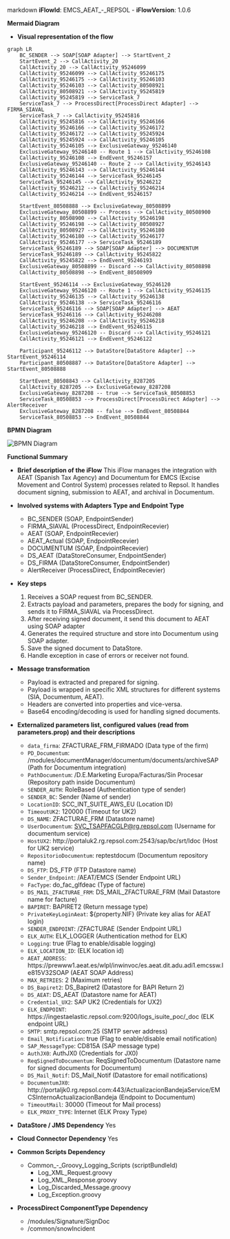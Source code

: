 markdown
**iFlowId**: EMCS_AEAT_-_REPSOL - **iFlowVersion**: 1.0.6

**Mermaid Diagram**
- **Visual representation of the flow**

```mermaid
graph LR
    BC_SENDER --> SOAP[SOAP Adapter] --> StartEvent_2
    StartEvent_2 --> CallActivity_20
    CallActivity_20 --> CallActivity_95246099
    CallActivity_95246099 --> CallActivity_95246175
    CallActivity_95246175 --> CallActivity_95246103
    CallActivity_95246103 --> CallActivity_80508921
    CallActivity_80508921 --> CallActivity_95245819
    CallActivity_95245819 --> ServiceTask_7
    ServiceTask_7 --> ProcessDirect[ProcessDirect Adapter] --> FIRMA_SIAVAL
    ServiceTask_7 --> CallActivity_95245816
    CallActivity_95245816 --> CallActivity_95246166
    CallActivity_95246166 --> CallActivity_95246172
    CallActivity_95246172 --> CallActivity_95245924
    CallActivity_95245924 --> CallActivity_95246105
    CallActivity_95246105 --> ExclusiveGateway_95246140
    ExclusiveGateway_95246140 -- Route 1 --> CallActivity_95246108
    CallActivity_95246108 --> EndEvent_95246157
    ExclusiveGateway_95246140 -- Route 2 --> CallActivity_95246143
    CallActivity_95246143 --> CallActivity_95246144
    CallActivity_95246144 --> ServiceTask_95246145
    ServiceTask_95246145 --> CallActivity_95246212
    CallActivity_95246212 --> CallActivity_95246214
    CallActivity_95246214 --> EndEvent_95246157

    StartEvent_80508888 --> ExclusiveGateway_80508899
    ExclusiveGateway_80508899 -- Process --> CallActivity_80508900
    CallActivity_80508900 --> CallActivity_95246198
    CallActivity_95246198 --> CallActivity_80508927
    CallActivity_80508927 --> CallActivity_95246180
    CallActivity_95246180 --> CallActivity_95246177
    CallActivity_95246177 --> ServiceTask_95246189
    ServiceTask_95246189 --> SOAP[SOAP Adapter] --> DOCUMENTUM
    ServiceTask_95246189 --> CallActivity_95245822
    CallActivity_95245822 --> EndEvent_95246193
    ExclusiveGateway_80508899 -- Discard --> CallActivity_80508898
    CallActivity_80508898 --> EndEvent_80508909

    StartEvent_95246114 --> ExclusiveGateway_95246120
    ExclusiveGateway_95246120 -- Route 1 --> CallActivity_95246135
    CallActivity_95246135 --> CallActivity_95246138
    CallActivity_95246138 --> ServiceTask_95246116
    ServiceTask_95246116 --> SOAP[SOAP Adapter] --> AEAT
    ServiceTask_95246116 --> CallActivity_95246208
    CallActivity_95246208 --> CallActivity_95246218
    CallActivity_95246218 --> EndEvent_95246115
    ExclusiveGateway_95246120 -- Discard --> CallActivity_95246121
    CallActivity_95246121 --> EndEvent_95246122

    Participant_95246112 --> DataStore[DataStore Adapter] --> StartEvent_95246114
    Participant_80508887 --> DataStore[DataStore Adapter] --> StartEvent_80508888

    StartEvent_80508843 --> CallActivity_8287205
    CallActivity_8287205 --> ExclusiveGateway_8287208
    ExclusiveGateway_8287208 -- true --> ServiceTask_80508853
    ServiceTask_80508853 --> ProcessDirect[ProcessDirect Adapter] --> AlertReceiver
    ExclusiveGateway_8287208 -- false --> EndEvent_80508844
    ServiceTask_80508853 --> EndEvent_80508844
```
**BPMN Diagram**

![BPMN Diagram](./EMCS_AEAT_-_REPSOL-1.0.6.png "BPMN Diagram")

**Functional Summary**
- **Brief description of the iFlow**
  This iFlow manages the integration with AEAT (Spanish Tax Agency) and Documentum for EMCS (Excise Movement and Control System) processes related to Repsol. It handles document signing, submission to AEAT, and archival in Documentum.

- **Involved systems with Adapters Type and Endpoint Type**
    - BC_SENDER (SOAP, EndpointSender)
    - FIRMA_SIAVAL (ProcessDirect, EndpointRecevier)
    - AEAT (SOAP, EndpointRecevier)
    - AEAT_Actual (SOAP, EndpointRecevier)
    - DOCUMENTUM (SOAP, EndpointRecevier)
    - DS_AEAT (DataStoreConsumer, EndpointSender)
    - DS_FIRMA (DataStoreConsumer, EndpointSender)
    - AlertReceiver (ProcessDirect, EndpointRecevier)

- **Key steps**
    1. Receives a SOAP request from BC_SENDER.
    2. Extracts payload and parameters, prepares the body for signing, and sends it to FIRMA_SIAVAL via ProcessDirect.
    3. After receiving signed document, it send this document to AEAT using SOAP adapter
    4. Generates the required structure and store into Documentum using SOAP adapter.
    5. Save the signed document to DataStore.
    6. Handle exception in case of errors or receiver not found.

- **Message transformation**
    - Payload is extracted and prepared for signing.
    - Payload is wrapped in specific XML structures for different systems (SIA, Documentum, AEAT).
    - Headers are converted into properties and vice-versa.
    - Base64 encoding/decoding is used for handling signed documents.

- **Externalized parameters list, configured values (read from parameters.prop) and their descriptions**
    - `data_firma`: ZFACTURAE_FRM_FIRMADO (Data type of the firm)
    - `PD_Documentum`: /modules/documentManager/documentum/documents/archiveSAP (Path for Documentum integration)
    - `PathDocumentum`: /D.E.Marketing Europa/Facturas/Sin Procesar (Repository path inside Documentum)
    - `SENDER_AUTH`: RoleBased (Authentication type of sender)
    - `SENDER_BC`: Sender (Name of sender)
    - `LocationID`: SCC_INT_SUITE_AWS_EU (Location ID)
    - `TimeoutUK2`: 120000 (Timeout for UK2)
    - `DS_NAME`: ZFACTURAE_FRM (Datastore name)
    - `UserDocumentum`: SVC_TSAPFACGLP@rg.repsol.com (Username for documentum service)
    - `HostUX2`: http\://portaluk2.rg.repsol.com\:2543/sap/bc/srt/Idoc (Host for UK2 service)
    - `RepositorioDocumentum`: reptestdocum (Documentum repository name)
    - `DS_FTP`: DS_FTP (FTP Datastore name)
    - `Sender_Endpoint`: /AEAT/EMCS (Sender Endpoint URL)
    - `FacType`: do_fac_glfdeac (Type of facture)
    - `DS_MAIL_ZFACTURAE_FRM`: DS_MAIL_ZFACTURAE_FRM (Mail Datastore name for facture)
    - `BAPIRET`: BAPIRET2 (Return message type)
    - `PrivateKeyLoginAeat`: \${property.NIF} (Private key alias for AEAT login)
    - `SENDER_ENDPOINT`: /ZFACTURAE (Sender Endpoint URL)
    - `ELK_AUTH`: ELK_LOGGER (Authentication method for ELK)
    - `Logging`: true (Flag to enable/disable logging)
    - `ELK_LOCATION_ID`:   (ELK location id)
    - `AEAT_ADDRESS`: https\://prewww1.aeat.es/wlpl/inwinvoc/es.aeat.dit.adu.adi1.emcssw.Ie815V32SOAP (AEAT SOAP Address)
    - `MAX_RETRIES`: 2 (Maximum retries)
    - `DS_Bapiret2`: DS_Bapiret2 (Datastore for BAPI Return 2)
    - `DS_AEAT`: DS_AEAT (Datastore name for AEAT)
    - `Credential_UX2`: SAP UK2 (Credentials for UX2)
    - `ELK_ENDPOINT`: https\://ingestaelastic.repsol.com\:9200/logs_isuite_poc/_doc (ELK endpoint URL)
    - `SMTP`: smtp.repsol.com\:25 (SMTP server address)
    - `Email_Notification`: true (Flag to enable/disable email notification)
    - `SAP_MessageType`: CD815A (SAP message type)
    - `AuthJX0`: AuthJX0 (Credentials for JX0)
    - `ReqSignedToDocumentum`: ReqSignedToDocumentum (Datastore name for signed documents for Documentum)
    - `DS_Mail_Notif`: DS_Mail_Notif (Datastore for email notifications)
    - `DocumentumJX0`: http\://portaljk0.rg.repsol.com\:443/ActualizacionBandejaService/EMCSInternoActualizacionBandeja (Endpoint to Documentum)
    - `TimeoutMail`: 30000 (Timeout for Mail process)
    - `ELK_PROXY_TYPE`: Internet (ELK Proxy Type)

- **DataStore / JMS Dependency**
    Yes

- **Cloud Connector Dependency**
    Yes

- **Common Scripts Dependency**
    - Common_-_Groovy_Logging_Scripts (scriptBundleId)
        - Log_XML_Request.groovy
        - Log_XML_Response.groovy
        - Log_Discarded_Message.groovy
        - Log_Exception.groovy

- **ProcessDirect ComponentType Dependency**
    - /modules/Signature/SignDoc
    - /common/snowIncident